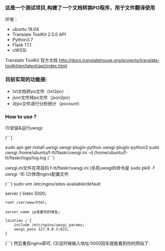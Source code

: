 ### 这是一个测试项目,构建了一个文档转换PO程序，用于文件翻译使用
环境：
- ubuntu 18.04
- Translate ToolKit 2.5.0 API
- Python3.7
- Flask 1.1.1
- uWGSI

Translate ToolKit 官方文档 http://docs.translatehouse.org/projects/translate-toolkit/en/latest/api/index.html

### 目前实现的功能是:
- txt文档转po文件（txt2po）
- json文件转po文件（json2po）
- 对po文件进行分析统计（pocount）


### How to use ?
(1)安装&运行uwsgi:

(```)

sudo apt-get install uwsgi uwsgi-plugin-python uwsgi-plugin-python3
sudo uwsgi /home/ubuntu/f-tt/flaskr/uwsgi.ini -d /home/ubuntu/f-tt/flaskr/logs/log.log
(```)

uwsgi.ini文件在项目的 f-tt/flaskr/uwsgi.ini
(杀死uwsgi的命令是 sudo pkill -f uwsgi -9)
(2)修改nginx配置文件

(```)
sudo vim /etc/nginx/sites-available/default

server {
	listen 5000;

	root /var/www/html;

	server_name ip或者你的域名;

	location / {
		include /etc/nginx/uwsgi_params;
		uwsgi_pass 127.0.0.1:622;
	}

(```)
然后重启nginx即可.
(3)这时候输入地址:5000回车就能看到你的网站了.